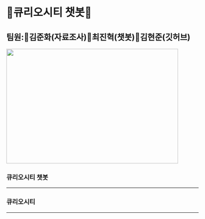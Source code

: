 # 🚀큐리오시티 챗봇🚀


## 팀원:🚀김준화(자료조사)🚀최진혁(챗봇)🚀김현준(깃허브)
<img src="https://img.hankyung.com/photo/201803/AA.16304974.1.jpg" width="450px" height="300px" title="px10" alt=""></img><br/>


### 큐리오시티 챗봇
<hr/>

### 큐리오시티




<hr/>


